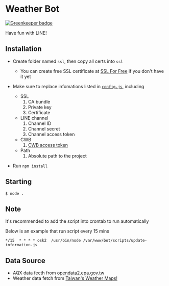 # Weather Bot

[![Greenkeeper badge](https://badges.greenkeeper.io/ProjectWmega/line-bot.svg)](https://greenkeeper.io/)

Have fun with LINE!

## Installation

- Create folder named `ssl`, then copy all certs into `ssl`
  - You can create free SSL certificate at [SSL For Free](https://www.sslforfree.com) if you don't have it yet

- Make sure to replace infomations listed in [`config.js`](config.js), including
  - SSL
    1. CA bundle
    2. Private key
    3. Certificate
  - LINE channel
    1. Channel ID
    2. Channel secret
    3. Channel access token
  - CWB
    1. [CWB access token](http://opendata.cwb.gov.tw/usages)
  - Path
    1. Absolute path to the project

- Run `npm install`

## Starting

`$ node .`

## Note

It's recommended to add the script into crontab to run automatically

Below is an example that run script every 15 mins

`*/15  * * * * osk2  /usr/bin/node /var/www/bot/scripts/update-information.js`

## Data Source

 - AQX data fecth from [opendata2.epa.gov.tw](http://opendata2.epa.gov.tw/AQX.json)
 - Weather data fetch from [Taiwan's Weather Maps!](https://github.com/comdan66/weather)
